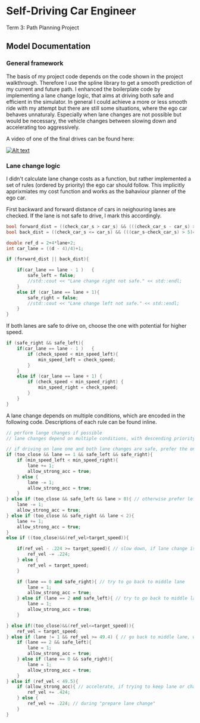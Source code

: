 # Self-Driving Car Engineer
Term 3: Path Planning Project

## Model Documentation
### General framework
The basis of my project code depends on the code shown in the project walkthrough. Therefore I use the spline library to get a smooth prediction of my current and future path. I enhanced the boilerplate code by implementing a lane change logic, that aims at driving both safe and efficient in the simulator. In general I could achieve a more or less smooth ride with my attempt but there are still some situations, where the ego car behaves unnaturaly. Especially when lane changes are not possible but would be necessary, the vehicle changes between slowing down and accelerating too aggressively.

A video of one of the final drives can be found here:

[![Alt text](https://img.youtube.com/vi/Q8ZLq4Zh4tY/0.jpg)](https://www.youtube.com/watch?v=Q8ZLq4Zh4tY)

### Lane change logic
I didn't calculate lane change costs as a function, but rather implemented a set of rules (ordered by priority) the ego car should follow. This implicitly apprixmiates my cost function and works as the bahaviour planner of the ego car.

First backward and forward distance of cars in neighouring lanes are checked. If the lane is not safe to drive, I mark this accordingly.
```cpp
bool forward_dist = ((check_car_s > car_s) && (((check_car_s - car_s) > max_dist_front)==false));
bool back_dist = ((check_car_s <= car_s) && (((car_s-check_car_s) > 5)==false));

double ref_d = 2+4*lane+2;
int car_lane = ((d - 4)/4)+1;

if (forward_dist || back_dist){

    if(car_lane == lane - 1 )   {
        safe_left = false;
        //std::cout << "Lane change right not safe." << std::endl;
    }
    else if (car_lane == lane + 1){
        safe_right = false;
        //std::cout << "Lane change left not safe." << std::endl;
    }
}
```

If both lanes are safe to drive on, choose the one with potential for higher speed.
```cpp
if (safe_right && safe_left){
    if(car_lane == lane - 1 )   {
        if (check_speed < min_speed_left){
            min_speed_left = check_speed;
        }
    }
    else if (car_lane == lane + 1) {
        if (check_speed < min_speed_right) {
            min_speed_right = check_speed;
        }
    }
}
```
A lane change depends on multiple conditions, which are encoded in the following code. Descriptions of each rule can be found inline.

```cpp
// perform lange changes if possible
// lane changes depend on multiple conditions, with descending priority from top to bottom. allow_strong_acc is a boolean, that prevents strong acceleration in case no lane change is possible and the ego car is slowed down by a car in front

// if driving on lane one and both lane changes are safe, prefer the one with potential for higher speed
if (too_close && lane == 1 && safe_left && safe_right){
    if (min_speed_left < min_speed_right){
        lane += 1;
        allow_strong_acc = true;
    } else {
        lane -= 1;
        allow_strong_acc = true;
    }
} else if (too_close && safe_left && lane > 0){ // otherwise prefer left lane changes is possible.
    lane -= 1;
    allow_strong_acc = true;
} else if (too_close && safe_right && lane < 2){
    lane += 1;
    allow_strong_acc = true;
}
else if ((too_close)&&(ref_vel>target_speed)){

    if(ref_vel - .224 >= target_speed){ // slow down, if lane change is not possible and car in front of ego to slow
        ref_vel -= .224;
    } else {
        ref_vel = target_speed;
    }

    if (lane == 0 and safe_right){ // try to go back to middle lane
        lane = 1;
        allow_strong_acc = true;
    } else if (lane == 2 and safe_left){ // try to go back to middle lane
        lane = 1;
        allow_strong_acc = true;
    }

} else if((too_close)&&(ref_vel<=target_speed)){
    ref_vel = target_speed;
} else if (lane != 1 && ref_vel >= 49.4) { // go back to middle lane, whenever possible
    if (lane == 2 && safe_left){
        lane = 1;
        allow_strong_acc = true;
    } else if (lane == 0 && safe_right){
        lane = 1;
        allow_strong_acc = true;
    }
} else if (ref_vel < 49.5){
    if (allow_strong_acc){ // accelerate, if trying to keep lane or change lanes
        ref_vel += .424;
    } else {
        ref_vel += .224; // during "prepare lane change"
    }
}
```
